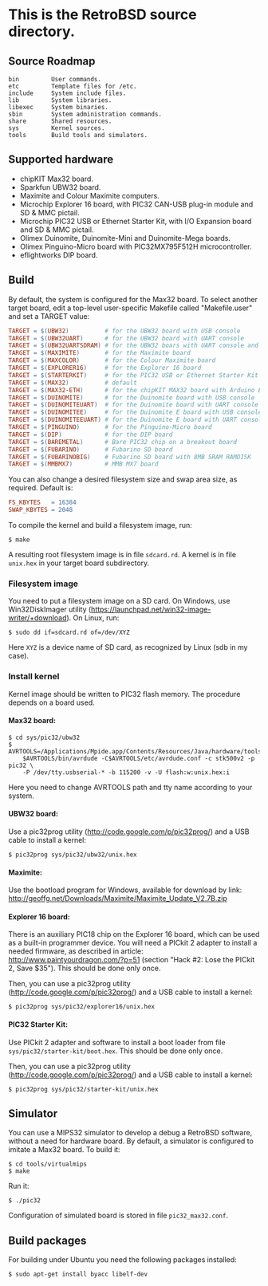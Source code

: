 # This is the RetroBSD source directory.

## Source Roadmap

    bin         User commands.
    etc         Template files for /etc.
    include     System include files.
    lib         System libraries.
    libexec     System binaries.
    sbin        System administration commands.
    share       Shared resources.
    sys         Kernel sources.
    tools       Build tools and simulators.


## Supported hardware

 * chipKIT Max32 board.
 * Sparkfun UBW32 board.
 * Maximite and Colour Maximite computers.
 * Microchip Explorer 16 board, with PIC32 CAN-USB plug-in module and SD & MMC pictail.
 * Microchip PIC32 USB or Ethernet Starter Kit, with I/O Expansion board and SD & MMC pictail.
 * Olimex Duinomite, Duinomite-Mini and Duinomite-Mega boards.
 * Olimex Pinguino-Micro board with PIC32MX795F512H microcontroller.
 * eflightworks DIP board.


## Build

By default, the system is configured for the Max32 board.
To select another target board, edit a top-level user-specific Makefile called "Makefile.user"
and set a TARGET value:

```Makefile
TARGET = $(UBW32)          # for the UBW32 board with USB console
TARGET = $(UBW32UART)      # for the UBW32 board with UART console
TARGET = $(UBW32UARTSDRAM) # for the UBW32 boars with UART console and 8MB SRAM ramdisk
TARGET = $(MAXIMITE)       # for the Maximite board
TARGET = $(MAXCOLOR)       # for the Colour Maximite board
TARGET = $(EXPLORER16)     # for the Explorer 16 board
TARGET = $(STARTERKIT)     # for the PIC32 USB or Ethernet Starter Kit
TARGET = $(MAX32)          # default
TARGET = $(MAX32-ETH)      # for the chipKIT MAX32 board with Arduino Ethernet shield
TARGET = $(DUINOMITE)      # for the Duinomite board with USB console
TARGET = $(DUINOMITEUART)  # for the Duinomite board with UART console
TARGET = $(DUINOMITEE)     # for the Duinomite E board with USB console
TARGET = $(DUINOMITEEUART) # for the Duinomite E board with UART console
TARGET = $(PINGUINO)       # for the Pinguino-Micro board
TARGET = $(DIP)            # for the DIP board
TARGET = $(BAREMETAL)      # Bare PIC32 chip on a breakout board
TARGET = $(FUBARINO)       # Fubarino SD board
TARGET = $(FUBARINOBIG)    # Fubarino SD board with 8MB SRAM RAMDISK
TARGET = $(MMBMX7)         # MMB MX7 board
```

You can also change a desired filesystem size and swap area size,
as required.  Default is:
```Makefile
FS_KBYTES   = 16384
SWAP_KBYTES = 2048
```
To compile the kernel and build a filesystem image, run:

```shell
$ make
```

A resulting root filesystem image is in file `sdcard.rd`.
A kernel is in file `unix.hex` in your target board subdirectory.


### Filesystem image

You need to put a filesystem image on a SD card.  On Windows, use
Win32DiskImager utility (https://launchpad.net/win32-image-writer/+download).
On Linux, run:

```shell
$ sudo dd if=sdcard.rd of=/dev/XYZ
```

Here `XYZ` is a device name of SD card, as recognized by Linux (sdb in my case).


### Install kernel

Kernel image should be written to PIC32 flash memory.  The procedure depends
on a board used.

#### Max32 board:
```shell
$ cd sys/pic32/ubw32
$ AVRTOOLS=/Applications/Mpide.app/Contents/Resources/Java/hardware/tools/avr
    $AVRTOOLS/bin/avrdude -C$AVRTOOLS/etc/avrdude.conf -c stk500v2 -p pic32 \
    -P /dev/tty.usbserial-* -b 115200 -v -U flash:w:unix.hex:i
```

Here you need to change AVRTOOLS path and tty name according to your system.

#### UBW32 board:
Use a pic32prog utility (http://code.google.com/p/pic32prog/)
and a USB cable to install a kernel:

```shell
$ pic32prog sys/pic32/ubw32/unix.hex
```

#### Maximite:
Use the bootload program for Windows, available for download by link:
http://geoffg.net/Downloads/Maximite/Maximite_Update_V2.7B.zip

#### Explorer 16 board:
There is an auxiliary PIC18 chip on the Explorer 16 board, which can be
used as a built-in programmer device.  You will need a PICkit 2 adapter
to install a needed firmware, as described in article:
http://www.paintyourdragon.com/?p=51
(section "Hack #2: Lose the PICkit 2, Save $35").
This should be done only once.

Then, you can use a pic32prog utility (http://code.google.com/p/pic32prog/)
and a USB cable to install a kernel:

``` shell
$ pic32prog sys/pic32/explorer16/unix.hex
```

#### PIC32 Starter Kit:
Use PICkit 2 adapter and software to install a boot loader from
file `sys/pic32/starter-kit/boot.hex`.  This should be done only once.

Then, you can use a pic32prog utility (http://code.google.com/p/pic32prog/)
and a USB cable to install a kernel:

```shell
$ pic32prog sys/pic32/starter-kit/unix.hex
```


## Simulator

You can use a MIPS32 simulator to develop a debug a RetroBSD software,
without a need for hardware board.  By default, a simulator is configured
to imitate a Max32 board.  To build it:

```shell
$ cd tools/virtualmips
$ make
```

Run it:

```shell
$ ./pic32
```

Configuration of simulated board is stored in file `pic32_max32.conf`.

## Build packages


For building under Ubuntu you need the following packages installed:

```shell
$ sudo apt-get install byacc libelf-dev
```

